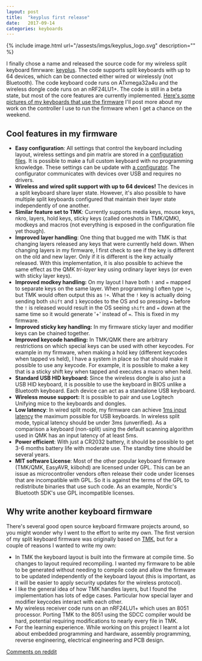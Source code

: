 ```yaml
---
layout: post
title:  "keyplus first release"
date:   2017-09-14
categories: keyboards
---
```


{% include image.html url="/assests/imgs/keyplus_logo.svg" description="" %}

I finally chose a name and released the source code for my wireless split
keyboard fimrware: [keyplus](https://github.com/ahtn/keyplus). The code supports
split keyboards with up to 64 devices, which can be connected either wired
or wirelessly (not Bluetooth).  The code keyboard code runs on
ATxmega32a4u and the wireless dongle code runs on an nRF24LU1+. The code is
still in a beta state, but most of the core features are currently implemented. 
[Here's some pictures of my keyboards that use the firmware](https://imgur.com/a/jzdZO)
I'll post more about my work on the controller I use to run the firmware when I
get a chance on the weekend.

## Cool features in my firmware

* **Easy configuration**: All settings that control the keyboard including
  layout, wireless settings and pin matrix are stored in a [configuration
  files](https://github.com/ahtn/keyplus/blob/ccef6c000a91b398498caf56156175fa7fcd5b26/layouts/basic_split_test.yaml).
  It is possible to make a full custom keyboard with no programming knowledge.
  These settings can be update with [a
  configurator](/assests/imgs/first-prototypes/keyplus-windows-first.png). The
  configurator communicates with devices over USB and requires no drivers.
* **Wireless and wired split support with up to 64 devices!** The devices in a
  split keyboard share layer state. However, it's also possible to have
  multiple split keyboards configured that maintain their layer state
  independently of one another.
* **Similar feature set to TMK**: Currently supports media keys, mouse keys,
  nkro, layers, hold keys, sticky keys (called oneshots in TMK/QMK), modkeys
  and macros (not everything is exposed in the configuration file yet though).
* **Improved layer handling**: One thing that bugged me with TMK
  is that changing layers released any keys that were currently held down. When
  changing layers in my firmware, I first check to see if the key is different
  on the old and new layer. Only if it is different is the key actually released.
  With this implementation, it is also possible to achieve the same effect as
  the QMK *tri-layer* key using ordinary layer keys (or even with sticky layer
  keys).
* **Improved modkey handling:** On my layout I have both `!` and `=` mapped
  to separate keys on the same layer. When programming I often type `!=`, but
  TMK would often output this as `!+`. What the `!` key is actually
  doing sending both `shift` and `1` keycodes to the OS and so pressing `=`
  before the `!` is released would result in the OS seeing `shift` and `=` down
  at the same time so it would generate '+' instead of `=`. This is fixed in my
  firmware.
* **Improved sticky key handling:** In my firmware sticky layer and modifier
  keys can be chained together.
* **Improved keycode handling:** In TMK/QMK there are arbitrary restrictions on
  which special keys can be used with other keycodes. For example in my
  firmware, when making a hold key (different keycodes when tapped vs held), I
  have a system in place so that should make it possible to use any keycode.
  For example, it is possible to make a key that is a sticky shift key when
  tapped and executes a macro when held.
* **Standard USB HID keyboard:** Since the wireless dongle is also just a USB HID
  keyboard, it is possible to use the keyboard in BIOS unlike a Bluetooth
  keyboard. Each device can act as a standalone USB keyboard.
* **Wireless mouse support:** It is possible to pair and use Logitech Unifying
  mice to the keyboards and dongles.
* **Low latency**: In wired split mode, my firmware can achieve [1ms input
  latency](/assests/imgs/latency-tests/my-i2c-remote-key.png) the maximum
  possible for USB keyboards. In wireless split mode, typical latency should be
  under 3ms (unverified). As a comparison a keyboard (non-split) using the
  default scanning algorithm used in QMK has an input latency of at least 5ms.
* **Power efficient**: With just a CR2032 battery, it should be possible to get 3-6
  months battery life with moderate use. The standby time should be several years.
* **MIT software License**: Most of the other popular keyboard firmware (TMK/QMK,
  EasyAVR, kiibohd) are licensed under GPL. This can be an issue as
  microcontroller vendors often release their code under licenses that
  are incompatible with GPL. So it is against the terms of the GPL to
  redistribute binaries that use such code. As an example, Nordic's Bluetooth
  SDK's use GPL incompatible licenses.

## Why write another keyboard firmware

There's several good open source keyboard firmware projects around, so you might
wonder why I went to the effort to write my own. The first version of my split
keyboard firmware was originally based on [TMK](https://github.com/tmk/tmk_keyboard),
but for a couple of reasons I wanted to write my own:

* In TMK the keyboard layout is built into the firmware at compile time. So
  changes to layout required recompiling. I wanted my firmware to be able to
  be generated without needing to compile code and allow the firmware to be
  updated independently of the keyboard layout (this is important, as it will
  be easier to apply security updates for the wireless protocol).
* I like the general idea of how TMK handles layers, but I found the
  implementation has lots of edge cases. Particular how special layer and
  modifier keycodes interact with each other.
* My wireless receiver code runs on an nRF24LU1+ which uses an 8051 processor.
  Porting TMK to the 8051 using the SDCC compiler would be hard, potential
  requiring modifications to nearly every file in TMK.
* For the learning experience. While working on this project I learnt a lot
  about embedded programming and hardware, assembly programming, reverse
  engineering, electrical engineering and PCB design.

[Comments on reddit]()
